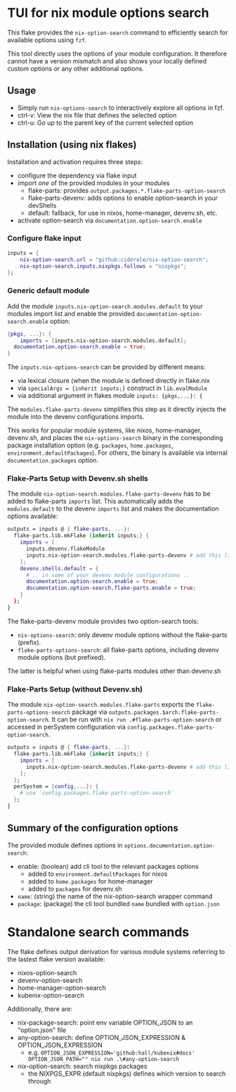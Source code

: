 # TUI for nix module options search

This flake provides the `nix-option-search` command to efficiently search for
available options using `fzf`.

This tool directly uses the options of your module configuration. It therefore
cannot have a version mismatch and also shows your locally defined custom
options or any other additional options.

## Usage

- Simply run `nix-options-search` to interactively explore all options in fzf.
- ctrl-v: View the nix file that defines the selected option
- ctrl-u: Go up to the parent key of the current selected option


## Installation (using nix flakes)

Installation and activation requires three steps:

- configure the dependency via flake input
- import _one_ of the provided modules in your modules
  - flake-parts: provides `output.packages.*.flake-parts-option-search`
  - flake-parts-devenv: adds options to enable option-search in your devShells
  - default: fallback, for use in nixos, home-manager, devenv.sh, etc.
- activate option-search via `documentation.option-search.enable`

### Configure flake input

```nix
inputs = {
	nix-option-search.url = "github:ciderale/nix-option-search";
	nix-option-search.inputs.nixpkgs.follows = "nixpkgs";
};
```

### Generic default module

Add the module `inputs.nix-option-search.modules.default` to your modules
import list and enable the provided `documentation-option-search.enable`
option:

```nix
{pkgs, ...}: {
	imports = [inputs.nix-option-search.modules.default];
  documentation.option-search.enable = true;
}
```

The `inputs.nix-options-search` can be provided by different means:

- via lexical closure (when the module is defined directly in flake.nix
- via `specialArgs = {inherit inputs;}` construct in `lib.evalModule`
- via additional argument in flakes module `inputs: {pkgs,...}: {`

The `modules.flake-parts-devenv` simplifies this step as it directly
injects the module into the devenv configurations imports.

This works for popular module systems, like nixos, home-manager, devenv.sh,
and places the `nix-options-search` binary in the corresponding package installation
option (e.g. `packages`, `home.packages`, `environment.defaultPackages`). For
others, the binary is available via internal `documentation.packages` option.


### Flake-Parts Setup with Devenv.sh shells

The module `nix-option-search.modules.flake-parts-devenv` has to be added to
flake-parts `imports` list. This automatically adds the `modules.default` to
the devenv `imports` list and makes the documentation options available:

```nix
outputs = inputs @ { flake-parts, ...}:
  flake-parts.lib.mkFlake {inherit inputs;} {
    imports = [
      inputs.devenv.flakeModule
      inputs.nix-option-search.modules.flake-parts-devenv # add this line
    ];
    devenv.shells.default = {
      # .. in some of your devenv module configurations ..
      documentation.option-search.enable = true;
      documentation.option-search.flake-parts.enable = true;
    }
  };
}
```

The flake-parts-devenv module provides two option-search tools:

- `nix-options-search`: only devenv module options without the flake-parts (prefix).
- `flake-parts-options-search`: all flake-parts options, including devenv module options (but prefixed).

The latter is helpful when using flake-parts modules other than devenv.sh


### Flake-Parts Setup (without Devenv.sh)

The module `nix-option-search.modules.flake-parts` exports the `flake-parts-options-search`
package via `outputs.packages.$arch.flake-parts-option-search`. It can be run with
`nix run .#flake-parts-option-search` or accessed in perSystem configuration via
`config.packages.flake-parts-option-search`.


```nix
outputs = inputs @ { flake-parts, ...}:
  flake-parts.lib.mkFlake {inherit inputs;} {
    imports = [
      inputs.nix-option-search.modules.flake-parts-devenv # add this line
    ];
  };
  perSystem = {config,...}: {
    # use `config.packages.flake-parts-option-search`
  };
}
```

## Summary of the configuration options

The provided module defines options in `options.documentation.option-search`:

- enable: (boolean) add cli tool to the relevant packages options
	- added to `environment.defaultPackages` for nixos
	- added to `home.packages` for home-manager
	- added to `packages` for devenv.sh
- `name`: (string) the name of the nix-option-search wrapper command
- `package`: (package) the cli tool bundled `name` bundled with `option.json`

# Standalone search commands

The flake defines output derivation for various module systems referring to
the lastest flake version available:

- nixos-option-search
- devenv-option-search
- home-manager-option-search
- kubenix-option-search

Additionally, there are:

- nix-package-search: point env variable OPTION_JSON to an "option.json" file
- any-option-search: define OPTION_JSON_EXPRESSION & OPTION_JSON_EXPRESSION
    - e.g. `OPTION_JSON_EXPRESSION='github:hall/kubenix#docs' OPTION_JSON_PATH="" nix run .\#any-option-search`
- nix-option-search: search nixpkgs packages
  - the NIXPGS_EXPR (default nixpkgs) defines which version to search through
